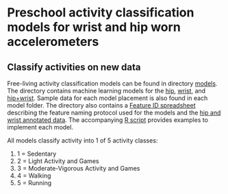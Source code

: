 # Preschool activity classification models for wrist and hip worn accelerometers

## Classify activities on new data
Free-living activity classification models can be found in directory [models](https://github.com/QUT-CPARG/Preschool_PAClassification/tree/master/models). The directory contains
machine learning models for the [hip](https://github.com/QUT-CPARG/Preschool_PAClassification/tree/master/models/hip), [wrist](https://github.com/QUT-CPARG/Preschool_PAClassification/tree/master/models/wrist), and [hip+wrist](https://github.com/QUT-CPARG/Preschool_PAClassification/tree/master/models/hip%2Bwrist). Sample data for each model placement is also found in each model folder. The directory also contains a [Feature ID spreadsheet](https://github.com/QUT-CPARG/Preschool_PAClassification/blob/master/models/Feature%20ID.xlsx)
describing the feature naming protocol used for the models and the [hip and wrist annotated data](https://github.com/QUTcparg/PS_PAClassification/blob/master/models/annotated_data.RData).  The accompanying [R script](https://github.com/QUT-CPARG/Preschool_PAClassification/blob/master/models/sample%20code%20to%20classify%20activity%20with%20each%20model.R) provides examples to implement each model.  
  
All models classify activity into 1 of 5 activity classes:
1. 1 = Sedentary
2. 2 = Light Activity and Games
3. 3 = Moderate-Vigorous Activity and Games
4. 4 = Walking
5. 5 = Running  

